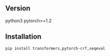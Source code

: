 ## Version
  python3
  pytorch>=1.2
## Installation
    pip install transformers,pytorch-crf,seqeval
